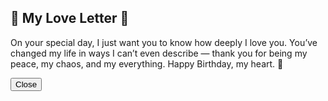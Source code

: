 <!-- Modal -->
  <div class="modal" id="loveLetter">
    <div class="modal-content">
      <h2>💌 My Love Letter 💌</h2>
      <p>On your special day, I just want you to know how deeply I love you. You’ve changed my life in ways I can’t even describe — thank you for being my peace, my chaos, and my everything. Happy Birthday, my heart. 💖</p>
      <button onclick="closeModal()">Close</button>
    </div>
  </div>

  <!-- Background music -->
  <audio id="bgMusic" loop>
    <source src="https://cdn.pixabay.com/download/audio/2022/03/23/audio_1b15a2f59b.mp3?filename=romantic-background-112399.mp3" type="audio/mp3">
  </audio>

  <script>
    // Countdown
    const countdown = document.getElementById('countdown');
    const birthday = new Date('October 29, 2025 00:00:00').getTime();

    const timer = setInterval(function() {
      const now = new Date().getTime();
      const distance = birthday - now;

      if (distance < 0) {
        countdown.innerHTML = "🎉 It's your birthday today! 🎉";
        clearInterval(timer);
      } else {
        const days = Math.floor(distance / (1000 * 60 * 60 * 24));
        const hours = Math.floor((distance % (1000 * 60 * 60 * 24)) / (1000 * 60 * 60));
        const minutes = Math.floor((distance % (1000 * 60 * 60)) / (1000 * 60));
        const seconds = Math.floor((distance % (1000 * 60)) / 1000);
        countdown.innerHTML = ⏳ ${days}d ${hours}h ${minutes}m ${seconds}s until her birthday 🎂;
      }
    }, 1000);

    // Hearts
    function createHeart() {
      const heart = document.createElement('div');
      heart.classList.add('heart');
      heart.innerHTML = '💖';
      heart.style.left = Math.random() * 100 + 'vw';
      heart.style.animationDuration = (3 + Math.random() * 2) + 's';
      document.body.appendChild(heart);
      setTimeout(() => heart.remove(), 4000);
    }
    setInterval(createHeart, 300);

    // Balloons
    function createBalloon() {
      const balloon = document.createElement('div');
      balloon.classList.add('balloon');
      balloon.style.left = Math.random() * 100 + 'vw';
      balloon.style.background = hsl(${Math.random() * 360}, 70%, 80%);
      const string = document.createElement('div');
      string.classList.add('string');
      balloon.appendChild(string);
      document.body.appendChild(balloon);
      setTimeout(() => balloon.remove(), 8000);
    }
    setInterval(createBalloon, 800);

    // Love letter popup
    const modal = document.getElementById('loveLetter');
    document.getElementById('loveLetterBtn').onclick = () => modal.style.display = 'flex';
    function closeModal() {
      modal.style.display = 'none';
    }

    // Background music
    const music = document.getElementById('bgMusic');
    window.addEventListener('click', () => {
      music.volume = 0.5;
      music.play();
    }, { once: true });
  </script>
</body>
</html>
